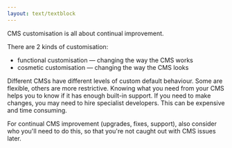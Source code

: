 ```yaml
---
layout: text/textblock
---
```

CMS customisation is all about continual improvement.

There are 2 kinds of customisation:
- functional customisation — changing the way the CMS works
- cosmetic customisation — changing the way the CMS looks

Different CMSs have different levels of custom default behaviour. Some are flexible, others are more restrictive. Knowing what you need from your CMS helps you to know if it has enough built-in support.
If you need to make changes, you may need to hire specialist developers. This can be expensive and time consuming.

For continual CMS improvement (upgrades, fixes, support), also consider who you'll need to do this, so that you're not caught out with CMS issues later.

